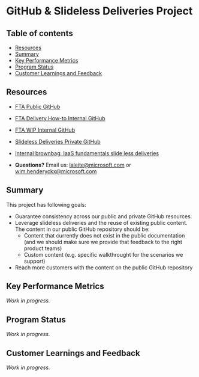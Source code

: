 
# GitHub & Slideless Deliveries Project

## Table of contents 

* [Resources](#resources)
* [Summary](#summary)
* [Key Performance Metrics](#key-performance-metrics)
* [Program Status](#program-status)
* [Customer Learnings and Feedback](#customer-learnings-and-feedback)


## Resources

* [FTA Public GitHub](https://github.com/Azure/fasttrackforazure)
* [FTA Delivery How-to Internal GitHub](https://github.com/Azure/fta-deliveryhowto)
* [FTA WIP Internal GitHub](https://github.com/Azure/fta-wip)
* [Slideless Deliveries Private GitHub](https://github.com/Azure/fta-wip/tree/master/slidelessdeliveries)
* [Internal brownbag: IaaS fundamentals slide less deliveries](https://microsoft.sharepoint.com/teams/fasttrackforazure/CE/Shared%20Documents/Forms/AllItems.aspx?RootFolder=%2Fteams%2Ffasttrackforazure%2FCE%2FShared%20Documents%2FReadiness%20%26%20Training%20Materials%2FInternal%20brownbag%20series&FolderCTID=0x0120004142D6306BFD4A4E9C0E1C8ABF7FC84D)

* **Questions?** Email us: laleite@microsoft.com or wim.henderyckx@microsoft.com


## Summary

This project has following goals:
* Guarantee consistency across our public and private GitHub resources.
* Leverage slideless deliveries and the reuse of existing public content. The content in our public GitHub repository should be:
    * Content that currently does not exist in the public documentation (and we should make sure we provide that feedback to the right product teams)
    * Custom content (e.g. specific walkthrought for the scenarios we support)
* Reach more customers with the content on the public GitHub repository


## Key Performance Metrics

*Work in progress.*


## Program Status

*Work in progress.*


## Customer Learnings and Feedback

*Work in progress.*